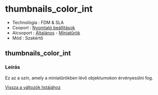 # thumbnails\_color\_int

* Technológia : FDM & SLA
* Csoport :  [Nyomtató beállítások](../../konfig/printer_settings.md)
* Alcsoport : [Általános](../../konfig/printer_settings.md#általános) - [Miniatűrök](../../konfig/printer_settings.md#miniatűrök)
* Mód : Szakértő

## thumbnails\_color\_int

### Leírás

Ez az a szín, amely a miniatűrökben lévő objektumokon érvényesülni fog.

[Vissza a változók listájához](/)

